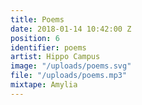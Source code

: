 ```yaml
---
title: Poems
date: 2018-01-14 10:42:00 Z
position: 6
identifier: poems
artist: Hippo Campus
image: "/uploads/poems.svg"
file: "/uploads/poems.mp3"
mixtape: Amylia
---
```


